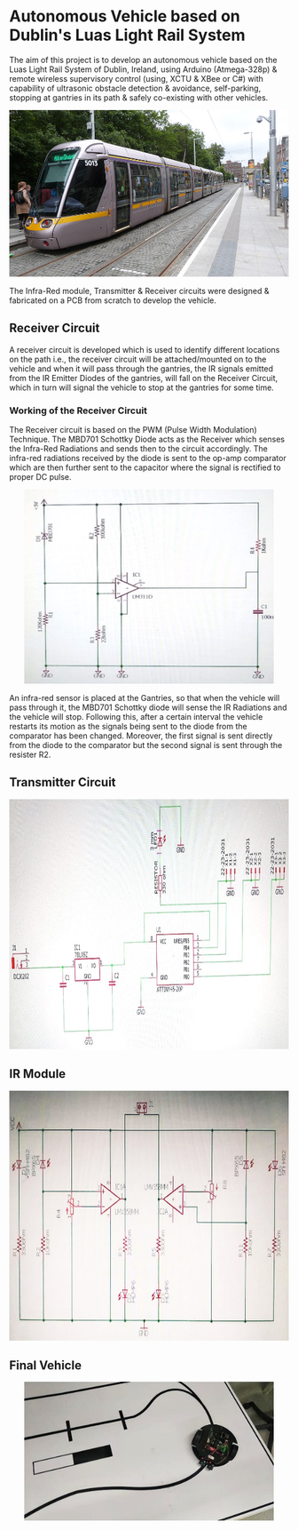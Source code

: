 # Autonomous Vehicle based on Dublin's Luas Light Rail System

The aim of this project is to develop an autonomous vehicle based on the Luas Light Rail System of Dublin, Ireland, using Arduino (Atmega-328p) & remote wireless supervisory control (using, XCTU & XBee or C#) with capability of ultrasonic obstacle detection & avoidance, self-parking, stopping at gantries in its path & safely co-existing with other vehicles. 

<p align="center">
    <img width="550" height="300" src = 'https://github.com/aviralchharia/Autonomous-Vehicle-based-on-Dublin-Luas-Light-Rail-System/blob/master/Images/Luas%20Light%20Rail%20Dublin.jpg?raw=true'
</p>

The Infra-Red module, Transmitter & Receiver circuits were designed & fabricated on a PCB from scratch to develop the vehicle.

## Receiver Circuit

A receiver circuit is developed which is used to identify different locations on the path i.e., the receiver circuit will be attached/mounted on to the vehicle and when it will pass through the gantries, the IR signals emitted from the IR Emitter Diodes of the gantries, will fall on the Receiver Circuit, which in turn will signal the vehicle to stop at the gantries for some time. 

### Working of the Receiver Circuit

The Receiver circuit is based on the PWM (Pulse Width Modulation) Technique. The MBD701 Schottky Diode acts as the Receiver which senses the Infra-Red Radiations and sends then to the circuit accordingly. The infra-red radiations received by the diode is sent to the op-amp comparator which are then further sent to the capacitor where the signal is rectified to proper DC pulse. 

<p align="center">
    <img width="450" height="350" src = 'https://github.com/aviralchharia/Autonomous-Vehicle-based-on-Dublin-Luas-Light-Rail-System/blob/master/Images/PWM%20based%20Receiver%20Circuit.jpg?raw=true'
</p>

An infra-red sensor is placed at the Gantries, so that when the vehicle will pass through it, the MBD701 Schottky diode will sense the IR Radiations and the vehicle will stop. Following this, after a certain interval the vehicle restarts its motion as the signals being sent to the diode from the comparator has been changed. Moreover, the first signal is sent directly from the diode to the comparator but the second signal is sent through the resister R2.

## Transmitter Circuit

<p align="center">
    <img width="800" height="450" src = 'https://github.com/aviralchharia/Autonomous-Vehicle-based-on-Dublin-Luas-Light-Rail-System/blob/master/Images/PWM%20based%20Transmitter%20Circuit.jpg?raw=true'
</p>


## IR Module


<p align="center">
    <img width="700" height="450" src = 'https://github.com/aviralchharia/Autonomous-Vehicle-based-on-Dublin-Luas-Light-Rail-System/blob/master/Images/IR%20Module.png?raw=true'
</p>

## Final Vehicle

<p align="center">
    <img width="450" height="250" src = 'https://github.com/aviralchharia/Autonomous-Vehicle-based-on-Dublin-Luas-Light-Rail-System/blob/master/Images/Buggy%20Project-01.jpg?raw=true'
</p>
  
  
  
  
